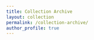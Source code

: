 ```yaml
---
title: Collection Archive
layout: collection
permalink: /collection-archive/
author_profile: true
---
```

